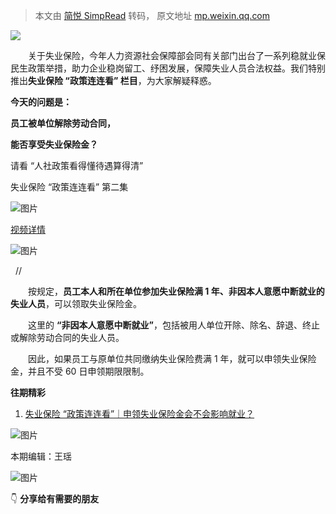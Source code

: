 > 本文由 [简悦 SimpRead](http://ksria.com/simpread/) 转码， 原文地址 [mp.weixin.qq.com](https://mp.weixin.qq.com/s/DSQFweljIVkiplNaHhw2XA)

![](https://mmbiz.qpic.cn/mmbiz_jpg/MdUGXav450ExKgHpkcWoMWHNTUbtmVE2WsASq2rBuzz3wGnaHJibGJqTY1eV6Ln3rvUgd5B9fEnt9BdrFsaN2uQ/640?wx_fmt=jpeg)

　　关于失业保险，今年人力资源社会保障部会同有关部门出台了一系列稳就业保民生政策举措，助力企业稳岗留工、纾困发展，保障失业人员合法权益。我们特别推出**失业保险 “政策连连看” 栏目**，为大家解疑释惑。

**今天的问题是：**

**员工被单位解除劳动合同，**

**能否享受失业保险金？**

请看 “人社政策看得懂待遇算得清”

失业保险 “政策连连看” 第二集

![图片](https://mmbiz.qpic.cn/mmbiz_gif/MdUGXav450GjyeKsyTTiawCx2ToWia314W4q84ybNtReib6MXPvZO5Bv01LjYiaXCZroFyDxJbWAf8Bh59S4jAtILw/640?wx_fmt=gif)

[视频详情](javascript:;)

![图片](https://mmbiz.qpic.cn/mmbiz_gif/MdUGXav450GjyeKsyTTiawCx2ToWia314WZZ2WtdHmCuRpzrXnadLEFHqqowHxRICUEfjIqDEl4ZTINzDRnk4YNA/640?wx_fmt=gif)

  //  

　　按规定，**员工本人和所在单位参加失业保险满 1 年、非因本人意愿中断就业的失业人员**，可以领取失业保险金。

　　这里的 **“非因本人意愿中断就业”**，包括被用人单位开除、除名、辞退、终止或解除劳动合同的失业人员。

　　因此，如果员工与原单位共同缴纳失业保险费满 1 年，就可以申领失业保险金，并且不受 60 日申领期限限制。

**往期精彩**

1. [失业保险 “政策连连看”｜申领失业保险金会不会影响就业？](http://mp.weixin.qq.com/s?__biz=MzI2NTQzNjc2MA==&mid=2247570765&idx=1&sn=e9391fd62336b1ae59abc725865fd596&chksm=ea9efe7adde9776c3670c4ce6c1a94331088f4a7c5dad5507d411ea6188c56656132151d2270&scene=21#wechat_redirect)

![图片](https://mmbiz.qpic.cn/mmbiz_jpg/MdUGXav450GjyeKsyTTiawCx2ToWia314WTefyRUPTaAwDSn5RAvHKkboyFTxw0QUhAMOZyndibf7arR5XKJvjcEw/640?wx_fmt=jpeg)

本期编辑：王瑶

![图片](https://mmbiz.qpic.cn/mmbiz_jpg/MdUGXav450GjyeKsyTTiawCx2ToWia314WiaWnOFjfDQL9b3EulliblRicEQQoD2tBafVYatuzAFt8b8WPasCG1oJzw/640?wx_fmt=jpeg)

👇 **分享给有需要的朋友**